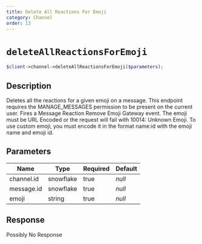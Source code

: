 ```yaml
---
title: Delete All Reactions For Emoji
category: Channel
order: 13
---
```


# `deleteAllReactionsForEmoji`

```php
$client->channel->deleteAllReactionsForEmoji($parameters);
```

## Description

Deletes all the reactions for a given emoji on a message. This endpoint requires the MANAGE_MESSAGES permission to be present on the current user. Fires a Message Reaction Remove Emoji Gateway event.
The emoji must be URL Encoded or the request will fail with 10014: Unknown Emoji. To use custom emoji, you must encode it in the format name:id with the emoji name and emoji id.

## Parameters


Name | Type | Required | Default
--- | --- | --- | ---
channel.id | snowflake | true | *null*
message.id | snowflake | true | *null*
emoji | string | true | *null*

## Response

Possibly No Response


